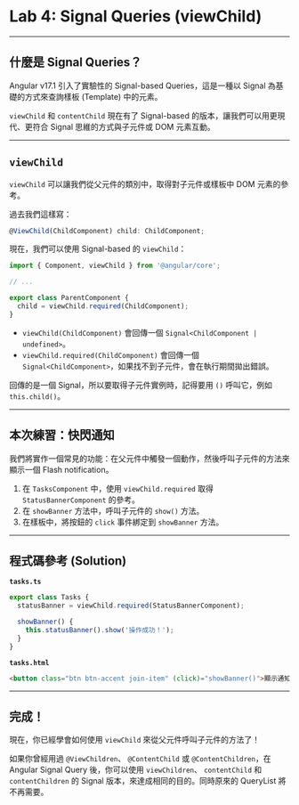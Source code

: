 # Lab 4: Signal Queries (viewChild)

---

## 什麼是 Signal Queries？

Angular v17.1 引入了實驗性的 Signal-based Queries，這是一種以 Signal 為基礎的方式來查詢樣板 (Template) 中的元素。

`viewChild` 和 `contentChild` 現在有了 Signal-based 的版本，讓我們可以用更現代、更符合 Signal 思維的方式與子元件或 DOM 元素互動。

---

## `viewChild`

`viewChild` 可以讓我們從父元件的類別中，取得對子元件或樣板中 DOM 元素的參考。

過去我們這樣寫：

```typescript
@ViewChild(ChildComponent) child: ChildComponent;
```

現在，我們可以使用 Signal-based 的 `viewChild`：

```typescript
import { Component, viewChild } from '@angular/core';

// ...

export class ParentComponent {
  child = viewChild.required(ChildComponent);
}
```

- `viewChild(ChildComponent)` 會回傳一個 `Signal<ChildComponent | undefined>`。
- `viewChild.required(ChildComponent)` 會回傳一個 `Signal<ChildComponent>`，如果找不到子元件，會在執行期間拋出錯誤。

回傳的是一個 Signal，所以要取得子元件實例時，記得要用 `()` 呼叫它，例如 `this.child()`。

---

## 本次練習：快閃通知

我們將實作一個常見的功能：在父元件中觸發一個動作，然後呼叫子元件的方法來顯示一個 Flash notification。

1. 在 `TasksComponent` 中，使用 `viewChild.required` 取得 `StatusBannerComponent` 的參考。
2. 在 `showBanner` 方法中，呼叫子元件的 `show()` 方法。
3. 在樣板中，將按鈕的 `click` 事件綁定到 `showBanner` 方法。

---

## 程式碼參考 (Solution)

**`tasks.ts`**

```typescript
export class Tasks {
  statusBanner = viewChild.required(StatusBannerComponent);

  showBanner() {
    this.statusBanner().show('操作成功！');
  }
}
```

**`tasks.html`**

```html
<button class="btn btn-accent join-item" (click)="showBanner()">顯示通知</button>
```

---

## 完成！

現在，你已經學會如何使用 `viewChild` 來從父元件呼叫子元件的方法了！

如果你曾經用過 `@ViewChildren`、 `@ContentChild` 或 `@ContentChildren`，在 Angular Signal Query 後，你可以使用 `viewChildren`、 `contentChild` 和 `contentChildren` 的 Signal 版本，來達成相同的目的。同時原來的 QueryList 將不再需要。
